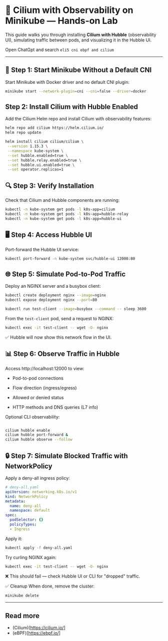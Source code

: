 # 🚀 Cilium with Observability on Minikube — Hands-on Lab

This guide walks you through installing **Cilium with Hubble** (observability UI), simulating traffic between pods, and visualizing it in the Hubble UI.

Open ChatGpt and search ```eli5 cni ebpf and cilium```

---

## 🧱 Step 1: Start Minikube Without a Default CNI

Start Minikube with Docker driver and no default CNI plugin:

```bash
minikube start --network-plugin=cni --cni=false --driver=docker
```

 ## Step 2: Install Cilium with Hubble Enabled

 Add the Cilium Helm repo and install Cilium with observability features:
 
 ```bash
helm repo add cilium https://helm.cilium.io/
helm repo update

helm install cilium cilium/cilium \
  --version 1.15.3 \
  --namespace kube-system \
  --set hubble.enabled=true \
  --set hubble.relay.enabled=true \
  --set hubble.ui.enabled=true \
  --set operator.replicas=1

```

## 🔍 Step 3: Verify Installation
Check that Cilium and Hubble components are running:
```bash
kubectl -n kube-system get pods -l k8s-app=cilium
kubectl -n kube-system get pods -l k8s-app=hubble-relay
kubectl -n kube-system get pods -l k8s-app=hubble-ui
```
## 🖥️ Step 4: Access Hubble UI
Port-forward the Hubble UI service:
```bash
kubectl port-forward -n kube-system svc/hubble-ui 12000:80

```

## 🌐 Step 5: Simulate Pod-to-Pod Traffic
Deploy an NGINX server and a busybox client:
```bash
kubectl create deployment nginx --image=nginx
kubectl expose deployment nginx --port=80

kubectl run test-client --image=busybox --command -- sleep 3600

```
From the ```test-client``` pod, send a request to NGINX:
```bash
kubectl exec -it test-client -- wget -O- nginx
```
✅ Hubble will now show this network flow in the UI.

## 📊 Step 6: Observe Traffic in Hubble

Access http://localhost:12000 to view:

- Pod-to-pod connections

- Flow direction (ingress/egress)

- Allowed or denied status

- HTTP methods and DNS queries (L7 info)

Optional CLI observability:

```bash

cilium hubble enable
cilium hubble port-forward &
cilium hubble observe --follow
```

## 🔒 Step 7: Simulate Blocked Traffic with NetworkPolicy

Apply a deny-all ingress policy:

```yaml
# deny-all.yaml
apiVersion: networking.k8s.io/v1
kind: NetworkPolicy
metadata:
  name: deny-all
  namespace: default
spec:
  podSelector: {}
  policyTypes:
  - Ingress
```
Apply it:

```bash
kubectl apply -f deny-all.yaml
```
Try curling NGINX again:

```bash
kubectl exec -it test-client -- wget -O- nginx
```

❌ This should fail — check Hubble UI or CLI for "dropped" traffic.

✅ Cleanup
When done, remove the cluster:

```bash
minikube delete
```

---

## Read more
- (Cilium)[https://cilium.io/]
- (eBPF)[https://ebpf.io/]

